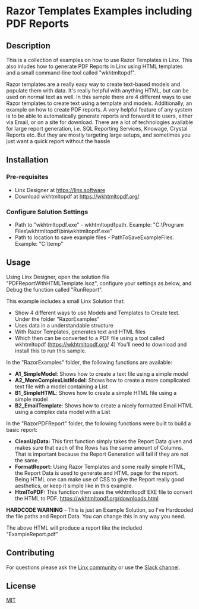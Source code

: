 # Razor Templates Examples including PDF Reports

## Description
This is a collection of examples on how to use Razor Templates in Linx. This also inludes how to generate PDF Reports in Linx using HTML templates and a small command-line tool called "wkhtmltopdf".

Razor templates are a really easy way to create text-based models and populate them with data. It's really helpful with anything HTML, but can be used on normal text as well. In this sample there are 4 different ways to use Razor templates to create text using a template and models. Additionally, an example on how to create PDF reports. A very helpful feature of any system is to be able to automatically generate reports and forward it to users, either via Email, or on a site for download. There are a lot of technologies available for large report generation, i.e. SQL Reporting Services, Knowage, Crystal Reports etc. But they are mostly targeting large setups, and sometimes you just want a quick report without the hassle


## Installation
### Pre-requisites

- Linx Designer at https://linx.software
- Download wkhtmltopdf at https://wkhtmltopdf.org/

### Configure Solution Settings

- Path to "wkhtmltopdf.exe" - wkhtmltopdfpath. Example: "C:\Program Files\wkhtmltopdf\bin\wkhtmltopdf.exe"
- Path to location to save example files - PathToSaveExampleFiles. Example: "C:\temp\" 


## Usage

Using Linx Designer, open the solution file "PDFReportWithHTMLTemplate.lsoz", configure your settings as below, and Debug the function called "RunReport".

This example includes a small Linx Solution that:

- Show 4 different ways to use Models and Templates to Create text. Under the folder "RazorExamples"
- Uses data in a understandable structure
- With Razor Templates, generates text and HTML files
- Which then can be converted to a PDF file using a tool called wkhtmltopdf (https://wkhtmltopdf.org/ 4) You’ll need to download and install this to run this sample.

In the "RazorExamples" folder, the following functions are available:
- **A1_SimpleModel**: Shows how to create a text file using a simple model
- **A2_MoreComplexListModel**: Shows how to create a more complicated text file with a model containing a List
- **B1_SimpleHTML**: Shows how to create a simple HTML file using a simple model
- **B2_EmailTemplate**: Shows how to create a nicely formatted Email HTML using a complex data model with a List

In the "RazorPDFReport" folder, the following functions were built to build a basic report:

- **CleanUpData:** This first function simply takes the Report Data given and makes sure that each of the Rows has the same amount of Columns. That is important because the Report Generation will fail if they are not the same.
- **FormatReport:** Using Razor Templates and some really simple HTML, the Report Data is used to generate and HTML page for the report. Being HTML one can make use of CSS to give the Report really good aesthetics, or keep it simple like in this example.
- **HtmlToPDF:** This function then uses the wkhtmltopdf EXE file to convert the HTML to PDF. https://wkhtmltopdf.org/downloads.html

**HARDCODE WARNING** - This is just an Example Solution, so I’ve Hardcoded the file paths and Report Data. You can change this in any way you need.

The above HTML will produce a report like the included "ExampleReport.pdf"


## Contributing

For questions please ask the [Linx community](https://linx/software/community) or use the [Slack channel](https://linxsoftware.slack.com/archives/C01FLBC1XNX). 

## License

[MIT](https://github.com/linx-software/template-repo/blob/main/LICENSE.txt)


